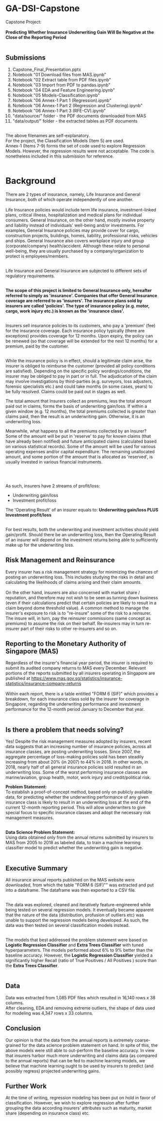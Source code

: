 # GA-DSI-Capstone
Capstone Project:<br><br>
**Predicting Whether Insurance Underwriting Gain Will Be Negative at the Close of the Reporting Period**
<br><br>

## Submissions
1) Capstone_Final_Presentation.pptx <br>
2) Notebook "01 Download files from MAS.ipynb" <br>
3) Notebook "02 Extract table from PDF files.ipynb" <br>
4) Notebook "03 Import from PDF to pandas.ipynb" <br>
5) Notebook "04 EDA and Feature Engineering.ipynb" <br>
6) Notebook "05 Models-Classification.ipynb" <br>
7) Notebook "06 Annex-1 Part 1 (Regression).ipynb" <br>
8) Notebook "06 Annex-1 Part 2 (Regression and Clustering).ipynb" <br>
9) Notebook "06 Annex-1 Part 3 (RFE-CV).ipynb" <br>
10) "data/source/" folder - the PDF documents downloaded from MAS
11) "data/output/" folder - the extracted tables as PDF documents

<br>The above filenames are self-explanatory.
<br>For the project, the Classification Models (Item 5) are used.
<br>Annex-1 (Items 7-9) forms the set of code used to explore Regression Models. However, the regression results were not acceptable. The code is nonetheless included in this submission for reference.<br><br>

# Background
There are 2 types of insurance, namely, Life Insurance and General Insurance, both of which operate independently of one another.<br><br>
Life Insurance policies would include term life insurance, investment-linked plans, critical illness, hospitalization and medical plans for individual consumers. General Insurance, on the other hand, mostly involve property and liability instead of individuals' well-being and/or investments. For examples, General Insurance policies may provide cover for cargo, construction projects, buildings, homes, liability, professional risks, vehicles and ships. General Insurance also covers workplace injury and group (corporate/company) health/accident. Although these relate to personal well-being, they are usually purchased by a company/organization to protect is employees/members.<br><br>

Life Insurance and General Insurance are subjected to different sets of regulatory requirements.<br><br>

**The scope of this project is limited to General Insurance only, hereafter referred to simply as 'insurance'. Companies that offer General Insurance coverage are referred to as 'insurers'. The insurance plans sold by insurers are called 'policies'. The type of insurance policy (e.g. motor, cargo, work injury etc.) is known as the 'insurance class'.**<br><br>

Insurers sell insurance policies to its customers, who pay a 'premium' (fee) for the insurance coverage. Each insurance policy typically (there are exceptions) provides coverage for 12 months. Upon expiry, the policy can be renewed (so that coverage will be extended for the next 12 months) for a premium, paid by the customer.<br><br>

While the insurance policy is in effect, should a legitimate claim arise, the insurer is obliged to reimburse the customer (provided all policy conditions are satisfied). Depending on the specific policy wordings/conditions, the insurer may be obliged to pay in part or in full. The adjudication of the claim may involve investigations by third-parties (e.g. surveyors, loss adjusters, forensic specialists etc.) and could take months (in some cases, years) to be fully resolved. Claims could be paid out in stages as well.

The total amount that Insurers collect as premiums, less the total amount paid out in claims, forms the basis of underwriting gain/loss. If within a given window (e.g. 12 months), the total premiums collected is greater than claims paid, then the result is an underwriting gain. Otherwise, it is an underwriting loss.

Meanwhile, what happens to all the premiums collected by an Insurer? Some of the amount will be put in 'reserve' to pay for known claims (that have already been notified) and future anticipated claims (calculated based on various statistical records). Some of the amount will be used for various operating expenses and/or capital expenditure. The remaining unallocated amount, and some portion of the amount that is allocated as 'reserved', is usually invested in various financial instruments. 

<br><br>

As such, insurers have 2 streams of profit/loss:<br>
- Underwriting gain/loss
- Investment profit/loss

The 'Operating Result' of an insurer equals to: **Underwriting gain/loss PLUS Investment profit/loss**<br><br>

For best results, both the underwriting and investment activities should yield gain/profit. Should there be an underwriting loss, then the Operating Result of an insurer will depend on the investment returns being able to sufficiently make up for the underwriting loss.

## Risk Management and Reinsurance
Every insurer has a risk management strategy for minimizing the chances of posting an underwriting loss. This includes studying the risks in detail and calculating the likelihoods of claims arising and their claim amounts.<br><br>
On the other hand, insurers are also concerned with market share / reputation, and therefore may not wish to be seen as turning down business (even if their calculations predict that certain policies are likely to result in a claim beyond dome threshold value). A common method to manage the insurer's exposure to risk is to "re-insure" some of the risk to a reinsurer. The insure will, in turn, pay the reinsurer commissions (same concept as premiums) to assume the risk on their behalf. Re-insurers may in turn re-insurer part of their risks to other re-insurers and so on.

## Reporting to the Monetary Authority of Singapore (MAS)
Regardless of the insurer's financial year period, the insurer is required to submit its audited company returns to MAS every December. Relevant portions of the reports submitted by all insurers operating in Singapore are published at https://www.mas.gov.sg/statistics/insurance-statistics/insurance-company-returns <br><br>
Within each report, there is a table entitled "FORM 6 (SIF)" which provides a breakdown, for each insurance class sold by the insurer for coverage in Singapore, regarding the underwriting performance and investment performance for the 12-month period January to December that year.
<br><br>

## Is there a problem that needs solving?
Yes! Despite the risk management measures adopted by insurers, recent data suggests that an increasing number of insurance policies, across all insurance classes, are posting underwriting losses. Since 2007, the aggregate percentage of loss-making policies sold has been steadily increasing from about 20% (in 2007) to 44% in 2018. In other words, in 2018, nearly half of all general insurance policies sold resulted in an underwriting loss. Some of the worst performing insurance classes are marine/aviation, group health, motor, work injury and credit/political risk.

__Problem Statement:__
<br> To establish a proof-of-concept method, based only on publicly available data, for predicting whether the underwriting performance of any given insurance class is likely to result in an underwriting loss at the end of the current 12-month reporting period. This will allow underwriters to give special focus to specific insurance classes and adopt the necessary risk management measures.<br><br>

__Data Science Problem Statement:__
<br> Using data obtained only from the annual returns submitted by insurers to MAS from 2005 to 2018 as labeled data, to train a machine learning classifier model to predict whether the underwriting gain is negative.<br><br>

## Executive Summary
All insurance annual reports published on the MAS website were downloaded, from which the table "FORM 6 (SIF)"" was extracted and put into a dataframe. The dataframe was then exported to a CSV file.<br><br>

The data was explored, cleaned and iteratively feature-engineered while being tested on several regression models. It eventually became apparent that the nature of the data (distribution, profusion of outliers etc) was unable to support the regression models being developed. As such, the data was then tested on several classification models instead.<br><br>

The models that best addressed the problem statement were based on __Logistic Regression Classifier__ and __Extra Trees Classifier__  with tuned hyperparameters. The models performed about 6% to 9% better than the baseline accuracy. However, the __Logistic Regression Classifier__ yielded a significantly higher Recall (ratio of True Positives / All Positives ) score than the __Extra Trees Classifier__. <br><br>

## Data
Data was extracted from 1,085 PDF files which resulted in 16,140 rows x 38 columns.<br>
After cleaning, EDA and removing extreme outliers, the shape of data used for modeling was 4,347 rows x 33 columns.<br>

## Conclusion
Our opinion is that the data from the annual reports is extremely coarse-grained for the data science problem statement on hand. In spite of this, the above models were still able to out-perform the baseline accuracy. In view that insurers harbor much more underwriting and claims data (as compared to the annual reports) that can be fed to machine learning models, we believe that machine learning ought to be used by insurers to predict (and possibly regress) projected underwriting gains.

## Further Work
At the time of writing, regression modeling has been put on hold in favor of classification. However, we wish to explore regression after further grouping the data according insurers' attributes such as maturity, market share (depending on insurance class) etc.
